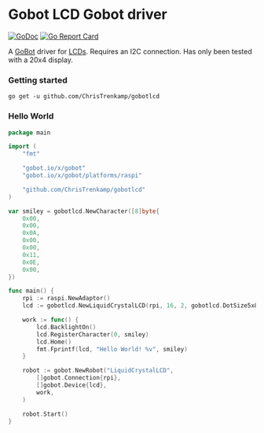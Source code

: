 # Gobot LCD Gobot driver

[![GoDoc](https://godoc.org/gopkg.in/src-d/go-git.v2?status.svg)](https://godoc.org/github.com/ChrisTrenkamp/gobotlcd) [![Go Report Card](https://goreportcard.com/badge/github.com/ChrisTrenkamp/gobotlcd)](https://goreportcard.com/report/github.com/ChrisTrenkamp/gobotlcd)

A [GoBot](https://gobot.io/) driver for [LCDs](https://www.arduino.cc/en/Reference/LiquidCrystal).  Requires an I2C connection.  Has only been tested with a 20x4 display.

### Getting started

```
go get -u github.com/ChrisTrenkamp/gobotlcd
```

### Hello World

```go
package main

import (
	"fmt"

	"gobot.io/x/gobot"
	"gobot.io/x/gobot/platforms/raspi"

	"github.com/ChrisTrenkamp/gobotlcd"
)

var smiley = gobotlcd.NewCharacter([8]byte{
	0x00,
	0x00,
	0x0A,
	0x00,
	0x00,
	0x11,
	0x0E,
	0x00,
})

func main() {
	rpi := raspi.NewAdaptor()
	lcd := gobotlcd.NewLiquidCrystalLCD(rpi, 16, 2, gobotlcd.DotSize5x8)

	work := func() {
		lcd.BacklightOn()
		lcd.RegisterCharacter(0, smiley)
		lcd.Home()
		fmt.Fprintf(lcd, "Hello World! %v", smiley)
	}

	robot := gobot.NewRobot("LiquidCrystalLCD",
		[]gobot.Connection{rpi},
		[]gobot.Device{lcd},
		work,
	)

	robot.Start()
}

```

